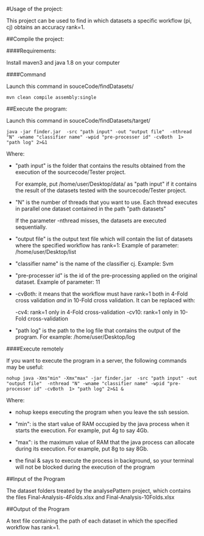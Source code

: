 #Usage of the project:

This project can be used to find in which datasets a specific workflow (pi, cj) obtains an accuracy rank=1.

##Compile the project:

####Requirements:

Install maven3 and java 1.8 on your computer

####Command

Launch this command in souceCode/findDatasets/

```
mvn clean compile assembly:single
```

##Execute the program:

Launch this command in souceCode/findDatasets/target/

```
java -jar finder.jar  -src "path input" -out "output file"  -nthread "N" -wname "classifier name" -wpid "pre-processer id" -cvBoth  1> "path log" 2>&1

```

Where:

- "path input" is the folder that contains the results obtained from the execution of the sourcecode/Tester project.

	For example, put /home/user/Desktop/data/ as "path input" if it contains the result of the datasets tested with the sourcecode/Tester project.
	
- "N" is the number of threads that you want to use. Each thread executes in parallel one dataset contained in the path "path datasets"

	 If the parameter -nthread misses, the datasets are executed sequentially.

- "output file" is the output text file which will contain the list of datasets where the specified workflow has rank=1: Example of parameter: /home/user/Desktop/list

- "classifier name" is the name of the classifier cj. Example: Svm

- "pre-processer id" is the id of the pre-processing applied on the original dataset. Example of parameter: 11

- -cvBoth: it means that the workflow must have rank=1 both in 4-Fold cross validation *and* in 10-Fold cross validation. It can be replaced with:

	-cv4: rank=1 only in 4-Fold cross-validation
	-cv10: rank=1 only in 10-Fold cross-validation


- "path log" is the path to the log file that contains the output of the program. For example: /home/user/Desktop/log

####Execute remotely

If you want to execute the program in a server, the following commands may be useful:

```
nohup java -Xms"min" -Xmx"max" -jar finder.jar  -src "path input" -out "output file"  -nthread "N" -wname "classifier name" -wpid "pre-processer id" -cvBoth  1> "path log" 2>&1 &
```

Where:

- nohup keeps executing the program when you leave the ssh session.

- "min": is the start value of RAM occupied by the java process when it starts the execution. For example, put 4g to say 4Gb.

- "max": is the maximum value of RAM that the java process can allocate during its execution. For example, put 8g to say 8Gb.

- the final & says to execute the process in background, so your terminal will not be blocked during the execution of the program


##Input of the Program

The dataset folders treated by the analysePattern project, which contains the files Final-Analysis-4Folds.xlsx and Final-Analysis-10Folds.xlsx

##Output of the Program

A text file containing the path of each dataset in which the specified workflow has rank=1.
